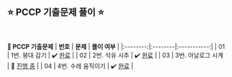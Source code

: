## ⭐️ PCCP 기출문제 풀이 ⭐️ 

<br>

<!-- 💭 [진행 중]  ✔️ [완료] -->

<div >

**📔 PCCP 기출문제**
| **번호** | **문제** | **풀이 여부** |
|:--------:|:--------|:-----------:|
| 01 | 1번. 붕대 감기 | ✔️ [완료](https://github.com/yuuforest/Programmers/blob/main/python/PCCP%20%EA%B8%B0%EC%B6%9C%EB%AC%B8%EC%A0%9C/%EB%B6%95%EB%8C%80%20%EA%B0%90%EA%B8%B0.py) |
| 02 | 2번. 석유 시추 | ✔️ [완료](https://github.com/yuuforest/Programmers/blob/main/python/PCCP%20%EA%B8%B0%EC%B6%9C%EB%AC%B8%EC%A0%9C/%EC%84%9D%EC%9C%A0%20%EC%8B%9C%EC%B6%94.py) |
| 03 | 3번. 아날로그 시계 | 💭 [진행 중](https://github.com/yuuforest/Programmers/blob/main/python/PCCP%20%EA%B8%B0%EC%B6%9C%EB%AC%B8%EC%A0%9C/%EC%95%84%EB%82%A0%EB%A1%9C%EA%B7%B8%20%EC%8B%9C%EA%B3%84.py) |
| 04 | 4번. 수레 움직이기 | ✔️ [완료](https://github.com/yuuforest/Programmers/blob/main/python/PCCP%20%EA%B8%B0%EC%B6%9C%EB%AC%B8%EC%A0%9C/%EC%88%98%EB%A0%88%20%EC%9B%80%EC%A7%81%EC%9D%B4%EA%B8%B0.py) |
